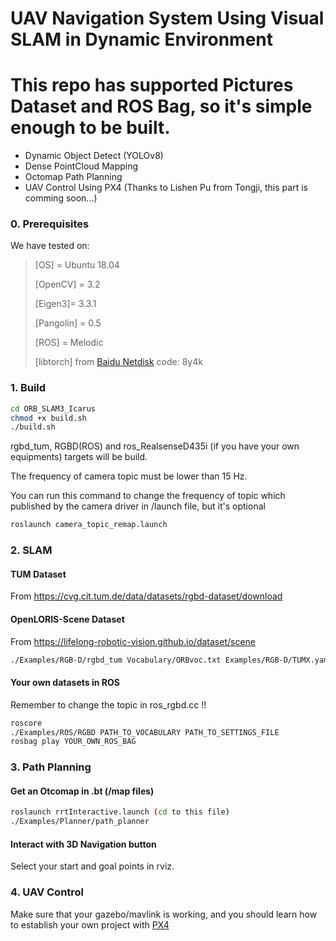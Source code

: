 # UAV Navigation System Using Visual SLAM in Dynamic Environment
# This repo has supported Pictures Dataset and ROS Bag, so it's simple enough to be built.
- Dynamic Object Detect (YOLOv8)
- Dense PointCloud Mapping
- Octomap Path Planning
- UAV Control Using PX4 (Thanks to Lishen Pu from Tongji, this part is comming soon...)

### 0. Prerequisites
We have tested on:
>
> [OS] = Ubuntu 18.04
>
> [OpenCV] = 3.2
>
> [Eigen3]= 3.3.1
>
> [Pangolin] = 0.5
>
> [ROS] = Melodic
> 
> [libtorch] from [Baidu Netdisk](https://pan.baidu.com/s/1DQGM3rt3KTPWtpRK0lu8Fg?pwd=8y4k)
code: 8y4k

### 1. Build
```bash
cd ORB_SLAM3_Icarus
chmod +x build.sh
./build.sh
```

rgbd_tum,  RGBD(ROS) and ros_RealsenseD435i (if you have your own equipments) targets will be build.

The frequency of camera topic must be lower than 15 Hz.

You can run this command to change the frequency of topic which published by the camera driver in /launch file, but it's optional
```bash
roslaunch camera_topic_remap.launch
```

### 2. SLAM
#### TUM Dataset
From https://cvg.cit.tum.de/data/datasets/rgbd-dataset/download

#### OpenLORIS-Scene Dataset
From https://lifelong-robotic-vision.github.io/dataset/scene

```bash
./Examples/RGB-D/rgbd_tum Vocabulary/ORBvoc.txt Examples/RGB-D/TUMX.yaml PATH_TO_SEQUENCE_FOLDER ASSOCIATIONS_FILE
```

#### Your own datasets in ROS
Remember to change the topic in ros_rgbd.cc  !!
```bash
roscore
./Examples/ROS/RGBD PATH_TO_VOCABULARY PATH_TO_SETTINGS_FILE
rosbag play YOUR_OWN_ROS_BAG 
```
### 3. Path Planning
#### Get an Otcomap in .bt (/map files)
```bash
roslaunch rrtInteractive.launch (cd to this file)
./Examples/Planner/path_planner 
```
#### Interact with 3D Navigation button
Select your start and goal points in rviz.

### 4. UAV Control 
Make sure that your gazebo/mavlink is working, and you should learn how to establish your own project with [PX4](https://px4.io/) 
